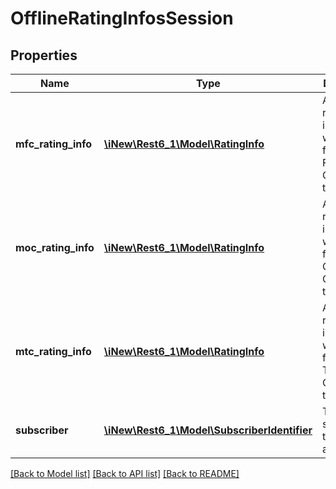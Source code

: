 # OfflineRatingInfosSession

## Properties
Name | Type | Description | Notes
------------ | ------------- | ------------- | -------------
**mfc_rating_info** | [**\iNew\Rest6_1\Model\RatingInfo**](RatingInfo.md) | A detailed rating information with pricing for Mobile Forwarding Call Session traffic type | [optional] 
**moc_rating_info** | [**\iNew\Rest6_1\Model\RatingInfo**](RatingInfo.md) | A detailed rating information with pricing for Mobile Originated Call Session traffic type | [optional] 
**mtc_rating_info** | [**\iNew\Rest6_1\Model\RatingInfo**](RatingInfo.md) | A detailed rating information with pricing for Mobile Terminated Call Session traffic type | [optional] 
**subscriber** | [**\iNew\Rest6_1\Model\SubscriberIdentifier**](SubscriberIdentifier.md) | The subscription the rating applies to | [optional] 

[[Back to Model list]](../README.md#documentation-for-models) [[Back to API list]](../README.md#documentation-for-api-endpoints) [[Back to README]](../README.md)


